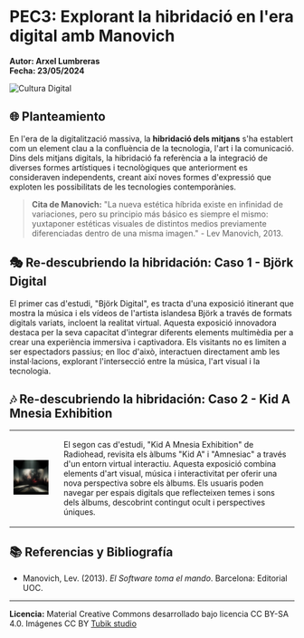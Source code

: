 # PEC3: Explorant la hibridació en l'era digital amb Manovich

**Autor: Arxel Lumbreras**  
**Fecha: 23/05/2024**  

![Cultura Digital](https://miro.medium.com/max/1400/0*9PyyNvrO2PcD3KuU.png)

## 🌐 Planteamiento

En l'era de la digitalització massiva, la **hibridació dels mitjans** s'ha establert com un element clau a la confluència de la tecnologia, l'art i la comunicació. Dins dels mitjans digitals, la hibridació fa referència a la integració de diverses formes artístiques i tecnològiques que anteriorment es consideraven independents, creant així noves formes d'expressió que exploten les possibilitats de les tecnologies contemporànies.

> **Cita de Manovich:**
> "La nueva estética híbrida existe en infinidad de variaciones, pero su principio más básico es siempre el mismo: yuxtaponer estéticas visuales de distintos medios previamente diferenciadas dentro de una misma imagen." - Lev Manovich, 2013.

## 🎭 Re-descubriendo la hibridación: Caso 1 - Björk Digital



El primer cas d'estudi, "Björk Digital", es tracta d'una exposició itinerant que mostra la música i els vídeos de l'artista islandesa Björk a través de formats digitals variats, incloent la realitat virtual. Aquesta exposició innovadora destaca per la seva capacitat d'integrar diferents elements multimèdia per a crear una experiència immersiva i captivadora. Els visitants no es limiten a ser espectadors passius; en lloc d'això, interactuen directament amb les instal·lacions, explorant l'intersecció entre la música, l'art visual i la tecnologia.

## 🎶 Re-descubriendo la hibridación: Caso 2 - Kid A Mnesia Exhibition
<table>
  <tr>
    <td>
      <img src="https://github.com/arxelumchugas/PEC3_Lumbreras_Arxel/blob/fba509ec264642d8c89756a404f1c00e8355b8f3/One" width="500" alt="Kid A Mnesia Exhibition">
    </td>
    <td style="vertical-align: top; padding-left: 20px;">
      <p>El segon cas d'estudi, "Kid A Mnesia Exhibition" de Radiohead, revisita els àlbums "Kid A" i "Amnesiac" a través d'un entorn virtual interactiu. Aquesta exposició combina elements d'art visual, música i interactivitat per oferir una nova perspectiva sobre els àlbums. Els usuaris poden navegar per espais digitals que reflecteixen temes i sons dels àlbums, descobrint contingut ocult i perspectives úniques.</p>
    </td>
  </tr>
</table>


## 📚 Referencias y Bibliografía

- Manovich, Lev. (2013). *El Software toma el mando*. Barcelona: Editorial UOC.

---

**Licencia:** Material Creative Commons desarrollado bajo licencia CC BY-SA 4.0. Imágenes CC BY [Tubik studio](https://blog.tubikstudio.com/how-to-create-original-flat-illustrations-designers-tips/)
